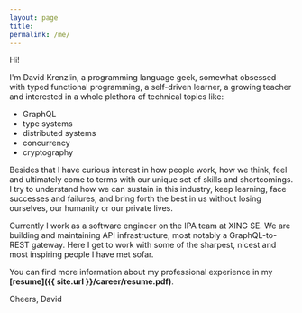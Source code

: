 ```yaml
---
layout: page
title: 
permalink: /me/
---
```


Hi!

I'm David Krenzlin, a programming language geek, somewhat obsessed with typed functional programming, a self-driven learner, a growing teacher and interested in a whole plethora of technical topics like:

* GraphQL
* type systems
* distributed systems
* concurrency
* cryptography

Besides that I have curious interest in how people work, how we think, feel and ultimately come to terms with our
unique set of skills and shortcomings. I try to understand how we can sustain in this industry, keep learning, face successes and failures, and bring forth the best in us without losing ourselves, our humanity or our private lives.

Currently I work as a software engineer on the IPA team at XING SE.
We are building and maintaining API infrastructure, most notably a GraphQL-to-REST gateway. 
Here I get to work with some of the sharpest, nicest and most inspiring people I have met sofar.

You can find more information about my professional experience in my **[resume]({{ site.url }}/career/resume.pdf)**.

Cheers,
David

